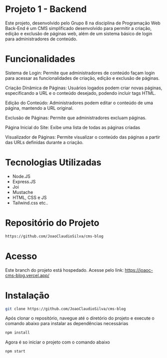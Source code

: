 
# Projeto 1 - Backend

Este projeto, desenvolvido pelo Grupo 8 na disciplina de Programação Web Back-End é um CMS simplificado desenvolvido para permitir a criação, edição e exclusão de páginas web, além de um sistema básico de login para administradores de conteúdo.



# Funcionalidades

Sistema de Login: Permite que administradores de conteúdo façam login para acessar as funcionalidades de criação, edição e exclusão de páginas.

Criação Dinâmica de Páginas: Usuários logados podem criar novas páginas, especificando a URL e o conteúdo desejado, podendo incluir tags  HTML.

Edição do Conteúdo: Administradores podem editar o conteúdo de uma página, mantendo a URL original.

Exclusão de Páginas: Permite que administradores  excluam páginas.

Página Inicial do Site: Exibe uma lista de todas as páginas criadas 

Visualizador de Páginas: Permite visualizar o conteúdo das páginas a partir das URLs definidas durante a criação.

# Tecnologias Utilizadas
 - Node.JS
 - Express.JS
 - Joi
 - Mustache 
 - HTML, CSS e JS
 - Tailwind.css etc..
 

# Repositório do Projeto
```bash
https://github.com/JoaoClaudioSilva/cms-blog
``` 
# Acesso
Este branch do projeto está hospedado. Acesse pelo link: https://joaoc-cms-blog.vercel.app/

# Instalação
```bash
git clone https://github.com/JoaoClaudioSilva/cms-blog
``` 
Após clonar o repositório, navegue até o diretório do projeto e execute o comando abaixo para instalar as dependências necessárias

```bash
npm install
``` 
Agora é so iniciar o projeto com o comando abaixo
```bash
npm start
``` 
